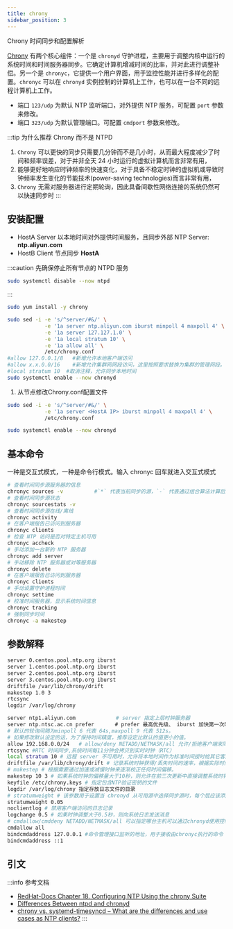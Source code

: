 ```yaml
---
title: chrony
sidebar_position: 3
---
```

Chrony 时间同步和配置解析

[Chrony](https://chrony.tuxfamily.org) 有两个核心组件：一个是 `chronyd` 守护进程，主要用于调整内核中运行的系统时间和时间服务器同步。它确定计算机增减时间的比率，并对此进行调整补偿。另一个是 `chronyc`，它提供一个用户界面，用于监控性能并进行多样化的配置。`chronyc` 可以在 `chronyd` 实例控制的计算机上工作，也可以在一台不同的远程计算机上工作。

- 端口 `123/udp` 为默认 NTP 监听端口，对外提供 NTP 服务，可配置 `port` 参数来修改。
- 端口 `323/udp` 为默认管理端口。可配置 `cmdport` 参数来修改。

:::tip 为什么推荐 Chrony 而不是 NTPD
1. `Chrony` 可以更快的同步只需要几分钟而不是几小时，从而最大程度减少了时间和频率误差，对于并非全天 24 小时运行的虚拟计算机而言非常有用，
2. 能够更好地响应时钟频率的快速变化，对于具备不稳定时钟的虚拟机或导致时钟频率发生变化的节能技术(power-saving technologies)而言非常有用，
3. `Chrony` 无需对服务器进行定期轮询，因此具备间歇性网络连接的系统仍然可以快速同步时
:::

## 安装配置

- HostA Server 以本地时间对外提供时间服务，且同步外部 NTP Server: **ntp.aliyun.com**
- HostB Client 节点同步 **HostA**

:::caution
先确保停止所有节点的 NTPD 服务
```bash
sudo systemctl disable --now ntpd
```
:::

```bash title="HostA Server 节点"
sudo yum install -y chrony

sudo sed -i -e 's/^server/#&/' \
            -e '1a server ntp.aliyun.com iburst minpoll 4 maxpoll 4' \
            -e '1a server 127.127.1.0' \
            -e '1a local stratum 10' \
            -e '1a allow all' \
            /etc/chrony.conf
#allow 127.0.0.1/8   #新增允许本地客户端访问
#allow x.x.0.0/16    #新增允许集群网网段访问，这里按照要求替换为集群的管理网段。
#local stratum 10  #取消注释，允许同步本地时间
sudo systemctl enable --now chronyd
```

1.  从节点修改Chrony.conf配置文件
```bash title="HostB Client 节点"
sudo sed -i -e 's/^server/#&/' \
            -e '1a server <HostA IP> iburst minpoll 4 maxpoll 4' \
            /etc/chrony.conf

sudo systemctl enable --now chronyd
```


## 基本命令

一种是交互式模式，一种是命令行模式。输入 chronyc 回车就进入交互式模式

```bash
# 查看时间同步源服务器的信息
chronyc sources -v          #`*` 代表当前同步的源，`-` 代表通过组合算法计算后排除的源。
# 查看时间同步源状态
chronyc sourcestats -v
# 查看时间同步源在线/离线
chronyc activity
# 在客户端报告已访问到服务器
chronyc clients 
# 检查 NTP 访问是否对特定主机可用
chronyc accheck
# 手动添加一台新的 NTP 服务器
chronyc add server
# 手动移除 NTP 服务器或对等服务器
chronyc delete
# 在客户端报告已访问到服务器
chronyc clients
# 手动设置守护进程时间
chronyc settime
# 校准时间服务器，显示系统时间信息
chronyc tracking
# 强制同步时间
chronyc -a makestep
```

## 参数解释
<Tabs>
<TabItem value="默认配置">

```bash title='cat /etc/chrony.conf  |grep -v -E "^#|^$"'
server 0.centos.pool.ntp.org iburst
server 1.centos.pool.ntp.org iburst
server 2.centos.pool.ntp.org iburst
server 3.centos.pool.ntp.org iburst
driftfile /var/lib/chrony/drift
makestep 1.0 3
rtcsync
logdir /var/log/chrony
```
</TabItem>
<TabItem value="配置举例">

```bash
server ntp1.aliyun.com             # server 指定上层时钟服务器
server ntp.ntsc.ac.cn prefer     　# prefer 最高优先级、 iburst 加快第一次时的同步速度,前四次 NTP 请求，会发送一个八个数据包，包间隔通常为2秒,而不是以 minpoll x 指定的最小间隔，可加快初始同步速度。
# 默认的轮询间隔为minpoll 6 代表 64s,maxpoll 9 代表 512s。
# 如果修改默认设定的话，为了保持时间精度，推荐设定比默认的值更小的值。
allow 192.168.0.0/24   # allow/deny NETADD/NETMASK/all 允许/拒绝客户端来同步,allow 0.0.0.0/0代表允许所以任意设备
rtcsync #RTC 时间同步,系统时间每11分钟会拷贝到实时时钟（RTC）
local stratum 10 # 远程 server 不可用时，允许将本地时间作为标准时间授时给其它客户端，层级为 10
driftfile /var/lib/chrony/drift # 记录系统时钟获得/丢失时间的速率，根据实际时间计算出计算机增减时间的比率，将它记录到至drift文件中，会在重启后为系统时钟作出补偿
# makestep # 根据需要通过加速或减慢时钟来逐渐校正任何时间偏移。
makestep 10 3 # 如果系统时钟的偏移量大于10秒，则允许在前三次更新中直接调整系统时钟,通常chronyd将根据需求通过减慢或加速时钟，使得系统逐步纠正所有时间偏差。当时间差过大时,或系统时间漂移过快时，会导致该调整过程消耗很长的时间来纠正系统时钟。该指令会像ntpdate那样直接调整时钟。
keyfile /etc/chrony.keys # 指定包含NTP验证密钥的文件
logdir /var/log/chrony 指定存放日志文件的目录
# stratumweight # 该参数用于设置当 chronyd 从可用源中选择同步源时，每个层应该添加多少距离到同步距离。默认情况下设置为 0，让 chronyd 在选择源时忽略源的层级。
stratumweight 0.05
noclientlog # 禁用客户端访问的日志记录
logchange 0.5 # 如果时钟调整大于0.5秒，则向系统日志发送消息
# cmdallow/cmddeny NETADD/NETMASK/all 可以指定哪台主机可以通过chronyd使用控制命令
cmdallow all
bindcmdaddress 127.0.0.1 #命令管理接口监听的地址，用于接收由chronyc执行的命令
bindcmdaddress ::1
```
</TabItem>
</Tabs>

## 引文
:::info 参考文档
- [RedHat-Docs Chapter 18. Configuring NTP Using the chrony Suite](https://access.redhat.com/documentation/en-us/red_hat_enterprise_linux/7/html/system_administrators_guide/ch-configuring_ntp_using_the_chrony_suite)
- [Differences Between ntpd and chronyd](https://www.thegeekdiary.com/centos-rhel-7-chrony-vs-ntp-differences-between-ntpd-and-chronyd/)
- [chrony vs. systemd-timesyncd – What are the differences and use cases as NTP clients?](https://unix.stackexchange.com/questions/504381/chrony-vs-systemd-timesyncd-what-are-the-differences-and-use-cases-as-ntp-cli)
:::